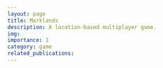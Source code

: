 ```yaml
---
layout: page
title: Marklands
description: A location-based multiplayer game.
img: 
importance: 1
category: game
related_publications:
---
```


